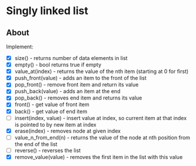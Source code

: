 
# Singly linked list

## About

Implement:

- [x] size() - returns number of data elements in list
- [x] empty() - bool returns true if empty
- [x] value_at(index) - returns the value of the nth item (starting at 0 for first)
- [x] push_front(value) - adds an item to the front of the list
- [x] pop_front() - remove front item and return its value
- [x] push_back(value) - adds an item at the end
- [x] pop_back() - removes end item and returns its value
- [x] front() - get value of front item
- [x] back() - get value of end item
- [ ] insert(index, value) - insert value at index, so current item at that index is pointed to by new item at index
- [x] erase(index) - removes node at given index
- [ ] value_n_from_end(n) - returns the value of the node at nth position from the end of the list
- [ ] reverse() - reverses the list
- [x] remove_value(value) - removes the first item in the list with this value

